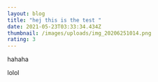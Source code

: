 ```yaml
---
layout: blog
title: "hej this is the test "
date: 2021-05-23T03:33:34.434Z
thumbnail: /images/uploads/img_20206251014.png
rating: 3
---
```

hahaha



lolol